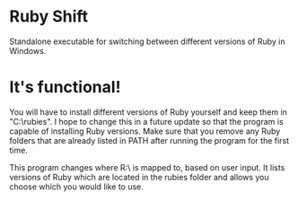 # Ruby Shift
Standalone executable for switching between different versions of Ruby in Windows.




# It's functional!


You will have to install different versions of Ruby yourself and keep them in "C:\rubies". I hope to change this in a future update so that the program is capable of installing Ruby versions. Make sure that you remove any Ruby folders that are already listed in PATH after running the program for the first time.


This program changes where R:\ is mapped to, based on user input. It lists versions of Ruby which are located in the rubies folder and allows you choose which you would like to use.
